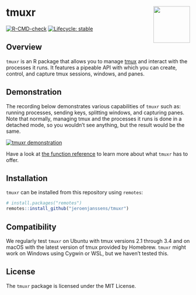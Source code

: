 
<!-- README.md is generated from README.Rmd. Please edit that file -->

# tmuxr <img src="man/figures/logo.png" align="right" width="100px" />

[![R-CMD-check](https://github.com/jeroenjanssens/tmuxr/actions/workflows/R-CMD-check.yaml/badge.svg)](https://github.com/jeroenjanssens/tmuxr/actions/workflows/R-CMD-check.yaml)
[![Lifecycle:
stable](https://img.shields.io/badge/lifecycle-stable-green.svg)](https://www.tidyverse.org/lifecycle/#stable)

## Overview

`tmuxr` is an R package that allows you to manage
[tmux](https://github.com/tmux/tmux/wiki) and interact with the
processes it runs. It features a pipeable API with which you can create,
control, and capture tmux sessions, windows, and panes.

## Demonstration

The recording below demonstrates various capabilities of `tmuxr` such
as: running processes, sending keys, splitting windows, and capturing
panes. Note that normally, managing tmux and the processes it runs is
done in a detached mode, so you wouldn’t see anything, but the result
would be the same.

[![tmuxr
demonstration](man/figures/demo.png)](https://asciinema.org/a/325231)

Have a look at [the function
reference](https://jeroenjanssens.github.io/tmuxr/reference/) to learn
more about what `tmuxr` has to offer.

## Installation

`tmuxr` can be installed from this repository using `remotes`:

``` r
# install.packages("remotes")
remotes::install_github("jeroenjanssens/tmuxr")
```

## Compatibility

We regularly test `tmuxr` on Ubuntu with tmux versions 2.1 through 3.4
and on macOS with the latest version of tmux provided by Homebrew.
`tmuxr` might work on Windows using Cygwin or WSL, but we haven’t tested
this.

## License

The `tmuxr` package is licensed under the MIT License.
